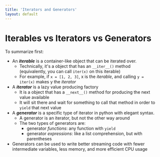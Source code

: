 ```yaml
---
title: 'Iterators and Generators'
layout: default
---
```


# Iterables vs Iterators vs Generators

To summarize first:

- An ***iterable*** is a container-like object that can be iterated over.
  - Technically, it's a object that has an `__iter__()` method (equivalently, you can call `iter(x)` on this iterable)
  - For example, if `x = [1, 2, 3]`, x is the *iterable*, and calling `y = iter(x)` makes y the *iterator*
- A ***iterator*** is a lazy value producing factory
  - It is a object that has a `__next__()` method for producing the next value available
  - It will sit there and wait for something to call that method in order to `yield` that next value
- A ***generator*** is a specific type of iterator in python with elegant syntax.
  - A generator is an iterator, but not the other way around
  - The two types of generators are:
    - generator *functions*: any function with `yield`
    - generator *expressions*: like a list comprehension, but with parentheses
- Generators can be used to write better streaming code with fewer intermediate variables, less memory, and more efficient CPU usage
